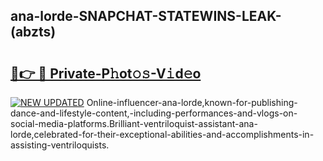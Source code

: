 ## ana-lorde-SNAPCHAT-STATEWINS-LEAK-(abzts)


# <h2><a href="https://mediaupload.pro?-20M">🔗👉 🔴 Private-P𝚑ot𝚘𝚜-V𝚒d𝚎o</a></h2>

[![NEW UPDATED](https://i.imgur.com/0qMVB7G.gif)](https://mediaupload.pro?-20M)
Online-influencer-ana-lorde,known-for-publishing-dance-and-lifestyle-content,-including-performances-and-vlogs-on-social-media-platforms.Brilliant-ventriloquist-assistant-ana-lorde,celebrated-for-their-exceptional-abilities-and-accomplishments-in-assisting-ventriloquists.  